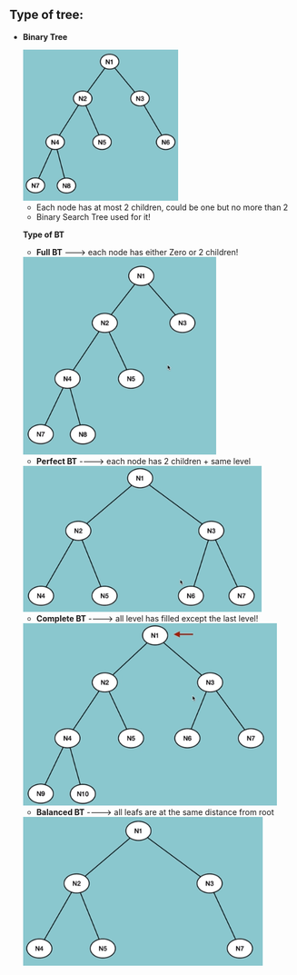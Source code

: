 ## Type of tree:

- **Binary Tree**

    <img src= "./img/bt.png" >

    - Each node has at most 2 children, could be one but no more than 2
    - Binary Search Tree used for it!

    **Type of BT**

    - **Full BT** ---> each node has either Zero or 2 children!
    <img src= "./img/full.png" >

    - **Perfect BT** ----> each node has 2 children + same level
    <img src= "./img/perfect.png" >

    - **Complete BT** ----> all level has filled except the last level!
    <img src= "./img/complete.png" >

    - **Balanced BT** ----> all leafs are at the same distance from root
    <img src= "./img/balanced.png" >